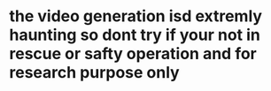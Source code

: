 # the video generation isd extremly haunting so dont try if your not in rescue or safty operation and for research purpose only
